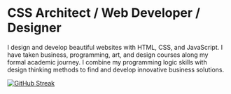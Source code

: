 # CSS Architect / Web Developer / Designer 

I design and develop beautiful websites with HTML, CSS, and JavaScript. I have
taken business, programming, art, and design courses along my formal academic
journey. I combine my programming logic skills with design thinking methods to
find and develop innovative business solutions. 

[![GitHub Streak](http://github-readme-streak-stats.herokuapp.com?user=jacobxperez&theme=dark&background=000000)](https://git.io/streak-stats)
